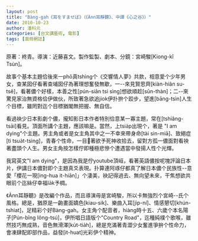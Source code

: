 ```yaml
---
layout: post
title: "Bàng-gah《耳をすませば》（《Ànn耳靜聽》、中譯《心之谷》）"
date: 2010-10-23
author: 潘科元
categories: [台文講藝術, 電影]
tags: [面冊網誌]
---
```


原著：柊青。導演：近藤喜文。製作監製、劇本、分鏡：宮崎駿[Kiong-kî Tsùn]。

故事个基本主題佮後來一phō真tshìng个《交響情人夢》共款，相意愛个少年男女，查某囡仔看著查埔囡仔為著理想奮發無歇，一\--來見賢思齊[kiàn-hiân su-tsê]，看著儂个好樣，本善之性[pún-siān tsi sìng]想欲順趁[sūn-thàn]；二\--來驚見家治無資格佮伊做伙，所致著急欲追jiok伊扑拚个跤步，望進[bāng-tsìn]人生个目標，雖罔對迄个目標猶閣無把握、無自信。

看過袂少日本影劇个儂，攏知影日本作者特別佮意某一寡主題，常在[tshiâng-tsāi]看見。頂面所講个主題，應該嘛是。當然，上tsia̍p出現个，著是 "I am dying"个主題。男主角或者是女主角其中之一不幸來帶身命[tài sin-miā]、致絕症[tì tsua̍t-tsìng]，青春个性命，一目𥍉著欲予死神收拾去，留對方孤一儂面對看袂著盡頭个人生。男女主角按怎樣佇即種極悲慘个遭遇當中發揚人性个光輝。

我寫英文"I am dying"，是因為我是佇youtube頂峘，看著英語儂按呢塊評論日本片，伊講日本儂對即个主題真爻表現。扑算連阿琢仔都真了解日本儂个民族性\--意愛「櫻花一現[ing-hua it-hiān]」个淒美，袂記得過去、無向望未來，干焦想欲共眼前个迄絲仔幸福la̍k予椆。

《Ànn耳靜聽》是改編个作品，而且導演毋是宮崎駿，所以卡無強烈个宮崎\--氏个風格。總是，猶原是一齣畫面嬌色[kiau-sik]、樂曲入耳[ji̍p-ní]、情感懇切[khún-tshiat]，足精彩个好Bàng-gah。女主角个配音者，hiàng時十五、六歲个本名陽子[Pún-bîng Iông-tsú]，伊所唱日語版个"Country Road"，迄種純樸个歌喉，雖然技巧無成熟，音色無滑澤[ku̍t-tia̍h]，總是充滿著青澀少女奮進爭拚个性命力，會凍肆配即部作品，益發[it-huat]光彩伊个精神。
